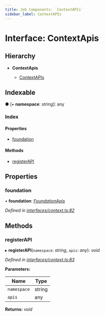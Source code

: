 ```yaml
---
title: Job Components: `ContextAPIs`
sidebar_label: ContextAPIs
---
```


# Interface: ContextApis

## Hierarchy

* **ContextApis**

  * [ContextAPIs](contextapis.md)

## Indexable

● \[▪ **namespace**: *string*\]: any

### Index

#### Properties

* [foundation](contextapis.md#foundation)

#### Methods

* [registerAPI](contextapis.md#registerapi)

## Properties

###  foundation

• **foundation**: *[FoundationApis](foundationapis.md)*

*Defined in [interfaces/context.ts:82](https://github.com/terascope/teraslice/blob/a3992c27/packages/job-components/src/interfaces/context.ts#L82)*

## Methods

###  registerAPI

▸ **registerAPI**(`namespace`: *string*, `apis`: *any*): *void*

*Defined in [interfaces/context.ts:83](https://github.com/terascope/teraslice/blob/a3992c27/packages/job-components/src/interfaces/context.ts#L83)*

**Parameters:**

Name | Type |
------ | ------ |
`namespace` | string |
`apis` | any |

**Returns:** *void*
